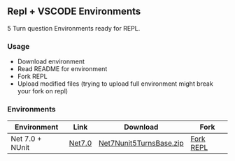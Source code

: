  ## Repl + VSCODE Environments

 5 Turn question Environments ready for REPL.

 ### Usage

 * Download environment 
 * Read README for environment
 * Fork REPL
 * Upload modified files (trying to upload full environment might break your fork on repl)

 ### Environments

| Environment     | Link         | Download   | Fork |
| --------------- | ------------ | ---------- | ---- | 
| Net 7.0 + NUnit | [Net7.0](Net7.0/) | [Net7Nunit5TurnsBase.zip](Net7Nunit5TurnsBase.zip) | [Fork REPL](https://replit.com/@briancraigok/Net7Nunit5TurnsBase) | 